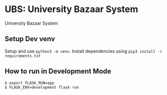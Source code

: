 # UBS: University Bazaar System
University Bazaar System

## Setup Dev venv
Setup and use `python3 -m venv`. Install dependencies using `pip3 install -r requirements.txt`
## How to run in Development Mode
    $ export FLASK_RUN=app
    $ FLASK_ENV=development flask run

